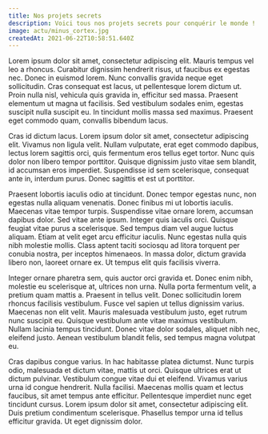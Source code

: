 ```yaml
---
title: Nos projets secrets
description: Voici tous nos projets secrets pour conquérir le monde !
image: actu/minus_cortex.jpg
createdAt: 2021-06-22T10:58:51.640Z
---
```

Lorem ipsum dolor sit amet, consectetur adipiscing elit. Mauris tempus vel leo a rhoncus. Curabitur dignissim hendrerit risus, ut faucibus ex egestas nec. Donec in euismod lorem. Nunc convallis gravida neque eget sollicitudin. Cras consequat est lacus, ut pellentesque lorem dictum ut. Proin nulla nisl, vehicula quis gravida in, efficitur sed massa. Praesent elementum ut magna ut facilisis. Sed vestibulum sodales enim, egestas suscipit nulla suscipit eu. In tincidunt mollis massa sed maximus. Praesent eget commodo quam, convallis bibendum lacus.

Cras id dictum lacus. Lorem ipsum dolor sit amet, consectetur adipiscing elit. Vivamus non ligula velit. Nullam vulputate, erat eget commodo dapibus, lectus lorem sagittis orci, quis fermentum eros tellus eget tortor. Nunc quis dolor non libero tempor porttitor. Quisque dignissim justo vitae sem blandit, id accumsan eros imperdiet. Suspendisse id sem scelerisque, consequat ante in, interdum purus. Donec sagittis et est ut porttitor.

Praesent lobortis iaculis odio at tincidunt. Donec tempor egestas nunc, non egestas nulla aliquam venenatis. Donec finibus mi ut lobortis iaculis. Maecenas vitae tempor turpis. Suspendisse vitae ornare lorem, accumsan dapibus dolor. Sed vitae ante ipsum. Integer quis iaculis orci. Quisque feugiat vitae purus a scelerisque. Sed tempus diam vel augue luctus aliquam. Etiam at velit eget arcu efficitur iaculis. Nunc egestas nulla quis nibh molestie mollis. Class aptent taciti sociosqu ad litora torquent per conubia nostra, per inceptos himenaeos. In massa dolor, dictum gravida libero non, laoreet ornare ex. Ut tempus elit quis facilisis viverra.

Integer ornare pharetra sem, quis auctor orci gravida et. Donec enim nibh, molestie eu scelerisque at, ultrices non urna. Nulla porta fermentum velit, a pretium quam mattis a. Praesent in tellus velit. Donec sollicitudin lorem rhoncus facilisis vestibulum. Fusce vel sapien ut tellus dignissim varius. Maecenas non elit velit. Mauris malesuada vestibulum justo, eget rutrum nunc suscipit eu. Quisque vestibulum ante vitae maximus vestibulum. Nullam lacinia tempus tincidunt. Donec vitae dolor sodales, aliquet nibh nec, eleifend justo. Aenean vestibulum blandit felis, sed tempus magna volutpat eu.

Cras dapibus congue varius. In hac habitasse platea dictumst. Nunc turpis odio, malesuada et dictum vitae, mattis ut orci. Quisque ultrices erat ut dictum pulvinar. Vestibulum congue vitae dui et eleifend. Vivamus varius urna id congue hendrerit. Nulla facilisi. Maecenas mollis quam et lectus faucibus, sit amet tempus ante efficitur. Pellentesque imperdiet nunc eget tincidunt cursus. Lorem ipsum dolor sit amet, consectetur adipiscing elit. Duis pretium condimentum scelerisque. Phasellus tempor urna id tellus efficitur gravida. Ut eget dignissim dolor.
